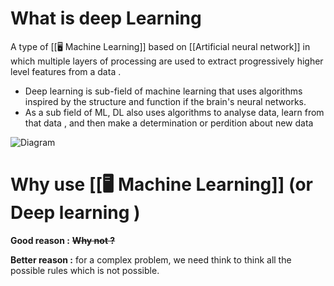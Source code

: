 # What is deep Learning 
A type of [[🖥 Machine Learning]] based on [[Artificial neural network]] in which multiple layers of processing are used to extract progressively higher level features from a data .

-  Deep learning is sub-field of machine learning that uses algorithms inspired by the structure and function if the brain's neural networks.
- As a sub field of ML, DL also uses algorithms to analyse data, learn from that data , and then make a determination or perdition about new data

![Diagram](https://miro.medium.com/max/1000/1*z9q7feVcb_Gy4EpUWq-yzQ.png)



# Why use [[🖥 Machine Learning]] (or Deep learning )

__Good reason :__ **~~Why not ?~~**

__Better reason :__ for a complex problem, we need think to think all the possible rules which is not possible. 
